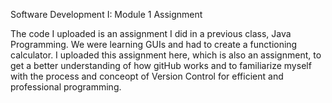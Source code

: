 Software Development I: Module 1 Assignment

The code I uploaded is an assignment I did in a previous class, Java Programming. We were learning GUIs and had to create a functioning calculator. 
I uploaded this assignment here, which is also an assignment, to get a better understanding of how gitHub works and to familiarize myself with 
the process and conceopt of Version Control for efficient and professional programming. 
